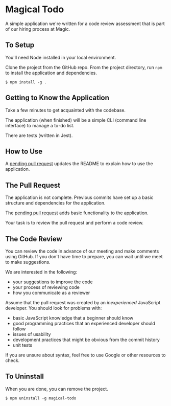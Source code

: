 # Magical Todo

A simple application we're written for a code review assessment that is part of our hiring process at Magic.

## To Setup

You'll need Node installed in your local environment.

Clone the project from the GitHub repo. From the project directory, run `npm` to install the application and dependencies.

```
$ npm install -g .
```

## Getting to Know the Application

Take a few minutes to get acquainted with the codebase.

The application (when finished) will be a simple CLI (command line interface) to manage a to-do list.

There are tests (written in Jest).

## How to Use

A [pending pull request](https://github.com/magic-engineering/todo-cli/pull/1) updates the README to explain how to use the application.

## The Pull Request

The application is not complete. Previous commits have set up a basic structure and dependencies for the application.

The [pending pull request](https://github.com/magic-engineering/todo-cli/pull/1) adds basic functionality to the application.

Your task is to review the pull request and perform a code review.

## The Code Review

You can review the code in advance of our meeting and make comments using GitHub. If you don't have time to prepare, you can wait until we meet to make suggestions.

We are interested in the following:

- your suggestions to improve the code
- your process of reviewing code
- how you communicate as a reviewer

Assume that the pull request was created by an *inexperienced* JavaScript developer. You should look for problems with:

- basic JavaScript knowledge that a beginner should know
- good programming practices that an experienced developer should follow
- issues of usability
- development practices that might be obvious from the commit history
- unit tests

If you are unsure about syntax, feel free to use Google or other resources to check.

## To Uninstall

When you are done, you can remove the project.

```
$ npm uninstall -g magical-todo
```
